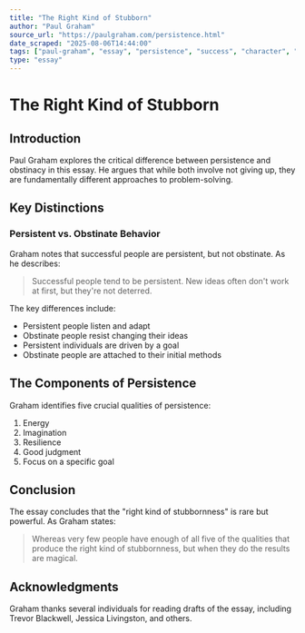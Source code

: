 ```yaml
---
title: "The Right Kind of Stubborn"
author: "Paul Graham"
source_url: "https://paulgraham.com/persistence.html"
date_scraped: "2025-08-06T14:44:00"
tags: ["paul-graham", "essay", "persistence", "success", "character", "psychology"]
type: "essay"
---
```


# The Right Kind of Stubborn

## Introduction

Paul Graham explores the critical difference between persistence and obstinacy in this essay. He argues that while both involve not giving up, they are fundamentally different approaches to problem-solving.

## Key Distinctions

### Persistent vs. Obstinate Behavior

Graham notes that successful people are persistent, but not obstinate. As he describes:

> Successful people tend to be persistent. New ideas often don't work at first, but they're not deterred.

The key differences include:

- Persistent people listen and adapt
- Obstinate people resist changing their ideas
- Persistent individuals are driven by a goal
- Obstinate people are attached to their initial methods

## The Components of Persistence

Graham identifies five crucial qualities of persistence:

1. Energy
2. Imagination
3. Resilience
4. Good judgment
5. Focus on a specific goal

## Conclusion

The essay concludes that the "right kind of stubbornness" is rare but powerful. As Graham states:

> Whereas very few people have enough of all five of the qualities that produce the right kind of stubbornness, but when they do the results are magical.

## Acknowledgments

Graham thanks several individuals for reading drafts of the essay, including Trevor Blackwell, Jessica Livingston, and others.